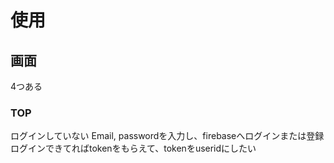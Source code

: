 # 使用

## 画面
4つある
### TOP
ログインしていない
Email, passwordを入力し、firebaseへログインまたは登録
ログインできてればtokenをもらえて、tokenをuseridにしたい

### 